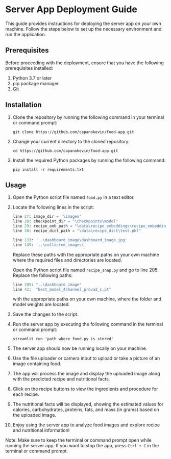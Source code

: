 # Server App Deployment Guide

This guide provides instructions for deploying the server app on your own machine. Follow the steps below to set up the necessary environment and run the application.

## Prerequisites

Before proceeding with the deployment, ensure that you have the following prerequisites installed:

1. Python 3.7 or later
2. pip package manager
3. Git

## Installation

1. Clone the repository by running the following command in your terminal or command prompt:
   ```
   git clone https://github.com/capanokevin/food-app.git
   ```

2. Change your current directory to the cloned repository:
   ```
   cd https://github.com/capanokevin/food-app.git
   ```

3. Install the required Python packages by running the following command:
   ```
   pip install -r requirements.txt
   ```

## Usage

1. Open the Python script file named `food.py` in a text editor.

2. Locate the following lines in the script:

   ```python
   line 27: image_dir = '\images'
   line 28: checkpoint_dir = "\checkpoints\model"
   line 29: recipe_emb_path = "\data\recipe_embeddings\recipe_embeddings_feats_test.pkl" 
   line 30: recipe_dict_path = "\data\recipe_dict\test.pkl"
   
   line 133: '..\dashboard_image\dashboard_image.jpg'
   line 149: '..\collected_images\'
   ```

   Replace these paths with the appropriate paths on your own machine where the required files and directories are located.
   
   Open the Python script file named `recipe_snap.py` and go to line 205. Replace the following paths:
   ```python
   line 205: "..\dashboard_image"
   line 42:  "best_model_4channel_prova2_c.pt"
   ```
   with the appropriate paths on your own machine, where the folder and model weights are located.

3. Save the changes to the script.

4. Run the server app by executing the following command in the terminal or command prompt:
   ```
   streamlit run 'path where food.py is stored'
   ```

5. The server app should now be running locally on your machine.

6. Use the file uploader or camera input to upload or take a picture of an image containing food.

7. The app will process the image and display the uploaded image along with the predicted recipe and nutritional facts.

8. Click on the recipe buttons to view the ingredients and procedure for each recipe.

9. The nutritional facts will be displayed, showing the estimated values for calories, carbohydrates, proteins, fats, and mass (in grams) based on the uploaded image.

10. Enjoy using the server app to analyze food images and explore recipe and nutritional information!

Note: Make sure to keep the terminal or command prompt open while running the server app. If you want to stop the app, press `Ctrl + C` in the terminal or command prompt.

